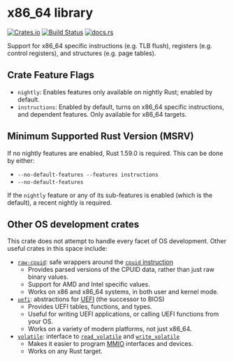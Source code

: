 # x86_64 library

[![Crates.io](https://img.shields.io/crates/v/x86_64)](https://crates.io/crates/x86_64)
[![Build Status](https://github.com/rust-osdev/x86_64/workflows/Build/badge.svg)](https://github.com/rust-osdev/x86_64/actions?query=workflow%3ABuild) [![docs.rs](https://img.shields.io/badge/docs.rs-documentation-green.svg)](https://docs.rs/x86_64)

Support for x86_64 specific instructions (e.g. TLB flush), registers (e.g. control registers), and structures (e.g. page tables).

## Crate Feature Flags

* `nightly`: Enables features only available on nightly Rust; enabled by default.
* `instructions`: Enabled by default, turns on x86\_64 specific instructions, and dependent features. Only available for x86\_64 targets.

## Minimum Supported Rust Version (MSRV)

If no nightly features are enabled, Rust 1.59.0 is required.
This can be done by either:
  - `--no-default-features --features instructions`
  - `--no-default-features`

If the `nightly` feature or any of its sub-features is enabled (which is the
default), a recent nightly is required.

## Other OS development crates

This crate does not attempt to handle every facet of OS development. Other
useful crates in this space include:
  - [`raw-cpuid`](https://crates.io/crates/raw-cpuid): safe wrappers around the
  [`cpuid` instruction](https://en.wikipedia.org/wiki/CPUID)
    - Provides parsed versions of the CPUID data, rather than just raw binary values.
    - Support for AMD and Intel specific values.
    - Works on x86 and x86_64 systems, in both user and kernel mode.
  - [`uefi`](https://crates.io/crates/uefi): abstractions for
  [UEFI](https://en.wikipedia.org/wiki/Unified_Extensible_Firmware_Interface)
  (the successor to BIOS)
    - Provides UEFI tables, functions, and types.
    - Useful for writing UEFI applications, or calling UEFI functions from your OS.
    - Works on a variety of modern platforms, not just x86_64.
  - [`volatile`](https://crates.io/crates/volatile): interface to
  [`read_volatile`](https://doc.rust-lang.org/std/ptr/fn.read_volatile.html) and
  [`write_volatile`](https://doc.rust-lang.org/std/ptr/fn.write_volatile.html)
    - Makes it easier to program [MMIO](https://en.wikipedia.org/wiki/Memory-mapped_I/O) interfaces and devices.
    - Works on any Rust target.
